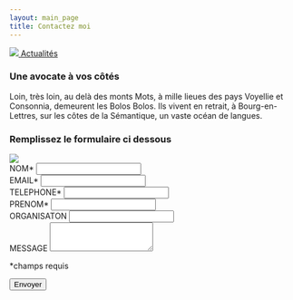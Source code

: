 ```yaml
---
layout: main_page
title: Contactez moi
---
```

  <div class="row text-justify darker">
    <div class="col-md-6 p-0">
      <div class="col-md-12 pr-md-5 pl-md-5 light contact-nav">
        <a href="{{ site.baseurl }}/#news">
          <img src="{{ site.baseurl }}/images/fleche-left@2x.png"/> Actualités
        </a>
      </div>
      <div class="col-md-12 pr-md-5 pl-md-5 pt-3 pb-3">
        <h3>Une avocate à vos côtés</h3>
        <p>Loin, très loin, au delà des monts Mots, à mille lieues des pays Voyellie et Consonnia, demeurent les Bolos Bolos. Ils vivent en retrait, à Bourg-en-Lettres, sur les côtes de la Sémantique, un vaste océan de langues.</p>
        <h3>Remplissez le formulaire ci dessous</h3>
      </div>
    </div>
    <div class="col-md-6 contact p-0">
      <img src="{{ site.baseurl }}/images/contact.jpg"/>
    </div>
    <div class="col-md-6 px-md-5 pt-5">
      <div class="form-group">
        <label for="contactLastname">NOM*</label>
        <input type="text" class="form-control" id="contactLastname">
      </div>
      <div class="form-group">
        <label for="contactEmail">EMAIL*</label>
        <input type="email" class="form-control" id="contactEmail">
      </div>
      <div class="form-group">
        <label for="contactPhone">TELEPHONE*</label>
        <input type="phone" class="form-control" id="contactPhone">
      </div>
    </div>
    <div class="col-md-6 px-md-5 pt-md-5">
      <div class="form-group">
        <label for="contactFirstname">PRENOM*</label>
        <input type="text" class="form-control" id="contactFirstname">
      </div>
      <div class="form-group">
        <label for="contactOrg">ORGANISATON</label>
        <input type="text" class="form-control" id="contactOrg">
      </div>
    </div>
    <div class="col-md-12 px-md-5">
      <div class="form-group">
        <label for="contactMessage">MESSAGE</label>
        <textarea class="form-control" id="contactMessage" rows="3"></textarea>
      </div>
      <p class="required-form-fields">*champs requis</p>
    </div>
    <div class="col-md-12 p-md-5 text-right">
      <button type="submit" class="btn btn-primary">Envoyer</button>
    </div>
  </div>